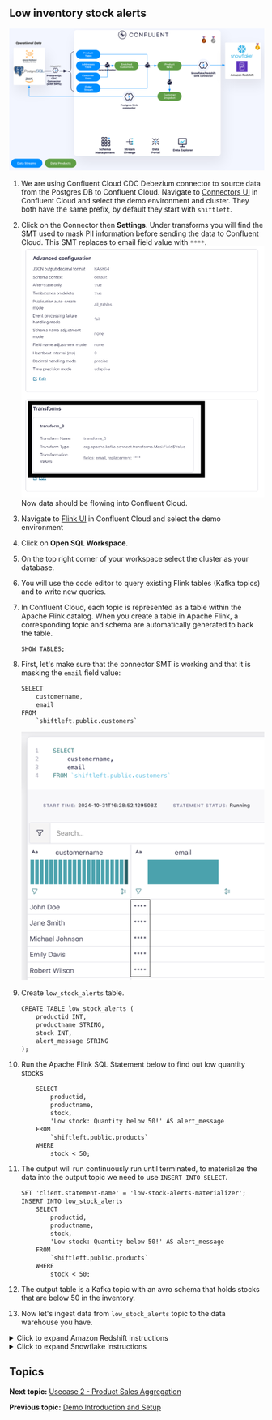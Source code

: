 

## Low inventory stock alerts


![Architecture](./assets/usecase1.png)

1. We are using Confluent Cloud CDC Debezium connector to source data from the Postgres DB to Confluent Cloud. Navigate to [Connectors UI](https://confluent.cloud/go/connectors) in Confluent Cloud and select the demo environment and cluster. They both have the same prefix, by default they start with ```shiftleft```.
2. Click on the Connector then **Settings**. Under transforms you will find the SMT used to mask PII information before sending the data to Confluent Cloud. This SMT replaces to email field value with ```****```.
   ![Connector SMT](./assets/usecase1_smt.png)
   Now data should be flowing into Confluent Cloud.
3. Navigate to [Flink UI](https://confluent.cloud/go/flink) in Confluent Cloud and select the demo environment
4. Click on **Open SQL Workspace**.
5. On the top right corner of your workspace select the cluster as your database.
6. You will use the code editor to query existing Flink tables (Kafka topics) and to write new queries.
7. In Confluent Cloud, each topic is represented as a table within the Apache Flink catalog. When you create a table in Apache Flink, a corresponding topic and schema are automatically generated to back the table.

   ```
   SHOW TABLES;
   ```
8. First, let's make sure that the connector SMT is working and that it is masking the `email` field value:

    ```
    SELECT
        customername,
        email
    FROM
        `shiftleft.public.customers`
    ```
   ![Masked Message](./assets/usecase1_msg.png)
9. Create ```low_stock_alerts``` table.
    ```
    CREATE TABLE low_stock_alerts (
        productid INT,
        productname STRING,
        stock INT,
        alert_message STRING
    );
    ```
10. Run the Apache Flink SQL Statement below to find out low quantity stocks
    ```
        SELECT
            productid,
            productname,
            stock,
            'Low stock: Quantity below 50!' AS alert_message
        FROM
            `shiftleft.public.products`
        WHERE
            stock < 50;

    ```
11. The output will run continuously run until terminated, to materialize the data into the output topic we need to use ``` INSERT INTO SELECT ```.
    ```
    SET 'client.statement-name' = 'low-stock-alerts-materializer';
    INSERT INTO low_stock_alerts
        SELECT
            productid,
            productname,
            stock,
            'Low stock: Quantity below 50!' AS alert_message
        FROM
            `shiftleft.public.products`
        WHERE
            stock < 50;

    ```

12. The output table is a Kafka topic with an avro schema that holds stocks that are below 50 in the inventory.
13. Now let's ingest data from ```low_stock_alerts``` topic to the data warehouse you have.

<details>
<summary>Click to expand Amazon Redshift instructions</summary>

We will sink data to Amazon Redshift using the Confluent Cloud Redshift Sink Connector.

1. In the [Connectors UI](https://confluent.cloud/go/connectors), add a new Redshift Sink Connector.
2. Choose ```low_stock_alerts``` topic and click **Continue**
3.   Enter Confluent Cluster credentials, you can use API Keys generated by Terraform
     1.   In CMD run ```terraform output resource-ids``` you will find the API Keys in a section that looks like this:

        ```
            Service Accounts and their Kafka API Keys (API Keys inherit the permissions granted to the owner):
                shiftleft-app-manager-d217a8e3:                     sa-*****
                shiftleft-app-manager-d217a8e3's Kafka API Key:     "SYAKE*****"
                shiftleft-app-manager-d217a8e3's Kafka API Secret:  "rn7Y392xM49c******"
        ```
4.  Enter Redshift details
    1.  **AWS Redshift Domain**: Get it by running ```terraform output redshift-output```
    2.  **Connection user**: ```admin```
    3.  **Connection password**: ```Admin123456!```
    4.  **Database name**: ```mydb```

    ![Redshift Connection Details](./assets/usecase1_rs.png)

    >**NOTE: It's not recommended to use ADMIN user for data ingestion. We are using it here for demo purposes only.**


5.  Choose:
    * ```AVRO``` as **Input Kafka record value format**.
    *  Set **Auto create table** to `True`.
    *  Then follow the the wizard to create the connector.

6.  In the [Amazon Redshift Query V2 Editor page](https://console.aws.amazon.com/sqlworkbench/home), select the Cluster and enter the connection parameters to establish a connection with the database.

    ![Redshift Query Editor](./assets/usecase1_rs_editorconfig.png)

7.   Run the following SQL Statement to preview the new table.
        > Note: The connector will take less than a minute to run, **but the data will be available for querying in Snowflake after 3-5 minutes.**

        ```
            SELECT
            *
            FROM
                "mydb"."public"."low_stock_alerts";
        ```

        ![Redshift Results](./assets/usecase1_rs_res.png)

</details>


<details>
<summary>Click to expand Snowflake instructions</summary>

We will sink data to Snowflake using the Confluent Cloud Snowflake Sink Connector.

1. In the [Connectors UI](https://confluent.cloud/go/connectors), add a new Snowflake Sink Connector.
2. Choose ```low_stock_alerts``` topic and click **Continue**
3. Enter Confluent Cluster credentials, you can use API Keys generated by Terraform
     1.   In CMD run ```terraform output resource-ids``` you will find the API Keys in a section that looks like this:
            ```
                Service Accounts and their Kafka API Keys (API Keys inherit the permissions granted to the owner):
                    shiftleft-app-manager-d217a8e3:                     sa-*****
                    shiftleft-app-manager-d217a8e3's Kafka API Key:     "SYAKE*****"
                    shiftleft-app-manager-d217a8e3's Kafka API Secret:  "rn7Y392xM49c******"
            ```
4.  Enter Snowflake details
    1.  **Snowflake locator URL**: Get it under Admin --> Accounts in (Snowflake Console)[https://app.snowflake.com/]. It should look like this: *https://<snowflake_locator>.<cloud_region>.aws.snowflakecomputing.com*
    2.  **Connection username**: ```confluent```
    3.  **Private Key**: In CMD run ```terraform output resource-ids``` and copy the PrivateKey from there.
    4.  **Snowflake role**: `ACCOUNTADMIN`
    5.  **Database name**: ```PRODUCTION```
    6.  **Schema name**: ```PUBLIC```

    ![Snowflake Connection Details](./assets/usecase1_sf.png)

    >**NOTE: It's not recommended to use ACCOUNTADMIN role for data ingestion. We are using it here for demo purposes only.**


18. Choose:
    * ```AVRO``` as **Input Kafka record value format**.
    *  ```SNOWPIPE_STREAMING``` as **Snowflake Connection**.
    *  Set **Enable Schematization** to `True`. Doing this will allow the connector to infer schema from Schema registry and write the data to Snowflake with the correct schema.
    *  Then follow the the wizard to create the connector.



18. In Snowflake UI, go to Worksheets and run the following SQL Statement to preview the new table.
    > Note: The connector will take less than a minute to run, **but the data will be available for querying in Snowflake after 3-5 minutes.**
    ```
    SELECT * FROM PRODUCTION.PUBLIC.LOW_STOCK_ALERTS
    ```
    ![Snowflake Results](./assets/usecase1_sf_res.png)

</details>

## Topics

**Next topic:** [Usecase 2 - Product Sales Aggregation](../Usecase2/USECASE2-README.md)

**Previous topic:** [Demo Introduction and Setup](../README.md)
